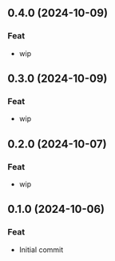 ## 0.4.0 (2024-10-09)

### Feat

- wip

## 0.3.0 (2024-10-09)

### Feat

- wip

## 0.2.0 (2024-10-07)

### Feat

- wip

## 0.1.0 (2024-10-06)

### Feat

- Initial commit
